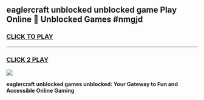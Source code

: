 
## eaglercraft unblocked unblocked game Play Online 👋 Unblocked Games #nmgjd
<h3>
<a href="https://premium.freeplayer.one?title=eaglercraft_unblocked&ref=21F">CLICK TO PLAY</a></h3>
<hr>

<h3>
<a href="https://premium.freeplayer.one?title=eaglercraft_unblocked&ref=21F">CLICK 2 PLAY</a>
  
</h3>

<a href="https://premium.freeplayer.one?title=eaglercraft_unblocked&ref=21F/"><img src="https://clearcache.store/games.png"></a>


**eaglercraft unblocked games unblocked: Your Gateway to Fun and Accessible Online Gaming**
